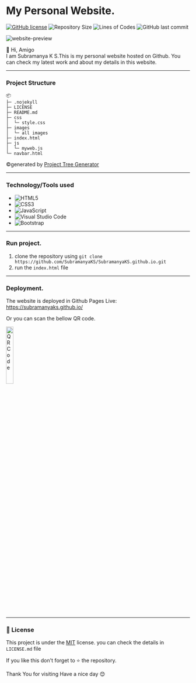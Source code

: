 # My Personal Website.

<a href="https://github.com/SubramanyaKS/SubramanyaKS.github.io/blob/main/LICENSE"><img alt="GitHub license" src="https://img.shields.io/github/license/SubramanyaKS/SubramanyaKS.github.io?style=for-the-badge"></a>
![Repository Size](https://img.shields.io/github/repo-size/SubramanyaKS/SubramanyaKS.github.io?style=for-the-badge)
![Lines of Codes](https://img.shields.io/tokei/lines/github.com/SubramanyaKS/SubramanyaKS.github.io?style=for-the-badge)
![GitHub last commit](https://img.shields.io/github/last-commit/SubramanyaKS/Subramanyaks.github.io?style=for-the-badge)

<img src ="https://github.com/SubramanyaKS/SubramanyaKS.github.io/blob/main/images/image-readme.png" alt = "website-preview"/>

👋 Hi, Amigo <br>
I am Subramanya K S.This is my personal website hosted on Github.
You can check my latest work and about my details in this website.

---

### Project Structure
```
📦 
├─ .nojekyll
├─ LICENSE
├─ README.md
├─ css
│  └─ style.css
├─ images
│  └─ all images
├─ index.html
├─ js
│  └─ myweb.js
└─ navbar.html
```
©generated by [Project Tree Generator](https://woochanleee.github.io/project-tree-generator)

---

### Technology/Tools used

* ![HTML5](https://img.shields.io/badge/html5-%23E34F26.svg?style=for-the-badge&logo=html5&logoColor=white)
* ![CSS3](https://img.shields.io/badge/css3-%231572B6.svg?style=for-the-badge&logo=css3&logoColor=white)
* ![JavaScript](https://img.shields.io/badge/javascript-%23323330.svg?style=for-the-badge&logo=javascript&logoColor=%23F7DF1E)
* ![Visual Studio Code](https://img.shields.io/badge/Visual%20Studio%20Code-0078d7.svg?style=for-the-badge&logo=visual-studio-code&logoColor=white)
* ![Bootstrap](https://img.shields.io/badge/bootstrap-%23563D7C.svg?style=for-the-badge&logo=bootstrap&logoColor=white)

---

### Run project.

1. clone the repository using ` git clone https://github.com/SubramanyaKS/SubramanyaKS.github.io.git `
2. run the `index.html` file

---

### Deployment.

The website is deployed in Github Pages 
Live: https://subramanyaks.github.io/

Or you can scan the bellow QR code.

<img  src="https://github.com/SubramanyaKS/SubramanyaKS.github.io/blob/main/images/MyWebsireQRCode.png" alt="QR Code" width="20%" height="20%">

---

### 📝 License

This project is under the [MIT](https://choosealicense.com/licenses/mit/) license. you can check the details in `LICENSE.md` file



If you like this don't forget to ⭐ the repository.


Thank You for visiting
Have a nice day 😊 
